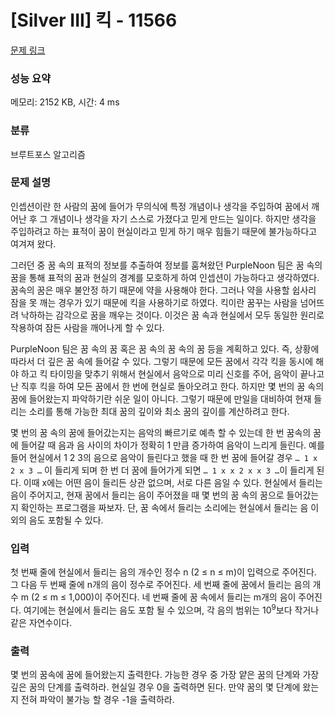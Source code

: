 # [Silver III] 킥 - 11566 

[문제 링크](https://www.acmicpc.net/problem/11566) 

### 성능 요약

메모리: 2152 KB, 시간: 4 ms

### 분류

브루트포스 알고리즘

### 문제 설명

<p>인셉션이란 한 사람의 꿈에 들어가 무의식에 특정 개념이나 생각을 주입하여 꿈에서 깨어난 후 그 개념이나 생각을 자기 스스로 가졌다고 믿게 만드는 일이다. 하지만 생각을 주입하려고 하는 표적이 꿈이 현실이라고 믿게 하기 매우 힘들기 때문에 불가능하다고 여겨져 왔다.</p>

<p>그러던 중 꿈 속의 표적의 정보를 추출하여 정보를 훔쳐왔던 PurpleNoon 팀은 꿈 속의 꿈을 통해 표적의 꿈과 현실의 경계를 모호하게 하여 인셉션이 가능하다고 생각하였다. 꿈속의 꿈은 매우 불안정 하기 때문에 약을 사용해야 한다. 그러나 약을 사용할 쉽사리 잠을 못 깨는 경우가 있기 때문에 킥을 사용하기로 하였다. 킥이란 꿈꾸는 사람을 넘어뜨려 낙하하는 감각으로 꿈을 깨우는 것이다. 이것은 꿈 속과 현실에서 모두 동일한 원리로 작용하여 잠든 사람을 깨어나게 할 수 있다. </p>

<p>PurpleNoon 팀은 꿈 속의 꿈 혹은 꿈 속의 꿈 속의 꿈 등을 계획하고 있다. 즉, 상황에 따라서 더 깊은 꿈 속에 들어갈 수 있다. 그렇기 때문에 모든 꿈에서 각각 킥을 동시에 해야 하고 킥 타이밍을 맞추기 위해서 현실에서 음악으로 미리 신호를 주어, 음악이 끝나고 난 직후 킥을 하여 모든 꿈에서 한 번에 현실로 돌아오려고 한다. 하지만 몇 번의 꿈 속의 꿈에 들어왔는지 파악하기란 쉬운 일이 아니다. 그렇기 때문에 만일을 대비하여 현재 들리는 소리를 통해 가능한 최대 꿈의 깊이와 최소 꿈의 깊이를 계산하려고 한다.</p>

<p>몇 번의 꿈 속의 꿈에 들어갔는지는 음악의 빠르기로 예측 할 수 있는데 한 번 꿈속의 꿈에 들어갈 때 음과 음 사이의 차이가 정확히 1 만큼 증가하여 음악이 느리게 들린다. 예를 들어 현실에서 1 2 3의 음으로 음악이 들린다고 했을 때 한 번 꿈에 들어갈 경우 <code>… 1 x 2 x 3 …</code> 이 들리게 되며 한 번 더 꿈에 들어가게 되면 <code>… 1 x x 2 x x 3 …</code>이 들리게 된다. 이때 x에는 어떤 음이 들리든 상관 없으며, 서로 다른 음일 수 있다. 현실에서 들리는 음이 주어지고, 현재 꿈에서 들리는 음이 주어졌을 때 몇 번의 꿈 속의 꿈으로 들어갔는지 확인하는 프로그램을 짜보자. 단, 꿈 속에서 들리는 소리에는 현실에서 들리는 음 이외의 음도 포함될 수 있다.</p>

### 입력 

 <p>첫 번째 줄에 현실에서 들리는 음의 개수인 정수 n (2 ≤ n ≤ m)이 입력으로 주어진다. 그 다음 두 번째 줄에 n개의 음이 정수로 주어진다. 세 번째 줄에 꿈에서 들리는 음의 개수 m (2 ≤ m ≤ 1,000)이 주어진다. 네 번째 줄에 꿈 속에서 들리는 m개의 음이 주어진다. 여기에는 현실에서 들리는 음도 포함 될 수 있으며, 각 음의 범위는 10<sup>9</sup>보다 작거나 같은 자연수이다.</p>

### 출력 

 <p>몇 번의 꿈속에 꿈에 들어왔는지 출력한다. 가능한 경우 중 가장 얕은 꿈의 단계와 가장 깊은 꿈의 단계를 출력하라. 현실일 경우 0을 출력하면 된다. 만약 꿈의 몇 단계에 왔는지 전혀 파악이 불가능 할 경우 -1을 출력하라.</p>

